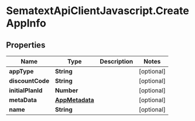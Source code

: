# SematextApiClientJavascript.CreateAppInfo

## Properties

| Name              | Type                              | Description | Notes      |
| ----------------- | --------------------------------- | ----------- | ---------- |
| **appType**       | **String**                        |             | [optional] |
| **discountCode**  | **String**                        |             | [optional] |
| **initialPlanId** | **Number**                        |             | [optional] |
| **metaData**      | [**AppMetadata**](AppMetadata.md) |             | [optional] |
| **name**          | **String**                        |             | [optional] |
